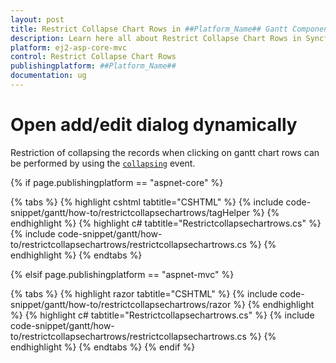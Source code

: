 ```yaml
---
layout: post
title: Restrict Collapse Chart Rows in ##Platform_Name## Gantt Component
description: Learn here all about Restrict Collapse Chart Rows in Syncfusion ##Platform_Name## Gantt component of Syncfusion Essential JS 2 and more.
platform: ej2-asp-core-mvc
control: Restrict Collapse Chart Rows
publishingplatform: ##Platform_Name##
documentation: ug
---
```



# Open add/edit dialog dynamically

Restriction of collapsing the records when clicking on gantt chart rows can be performed by using the [`collapsing`](../../api/gantt/#collapsing) event.

{% if page.publishingplatform == "aspnet-core" %}

{% tabs %}
{% highlight cshtml tabtitle="CSHTML" %}
{% include code-snippet/gantt/how-to/restrictcollapsechartrows/tagHelper %}
{% endhighlight %}
{% highlight c# tabtitle="Restrictcollapsechartrows.cs" %}
{% include code-snippet/gantt/how-to/restrictcollapsechartrows/restrictcollapsechartrows.cs %}
{% endhighlight %}
{% endtabs %}

{% elsif page.publishingplatform == "aspnet-mvc" %}

{% tabs %}
{% highlight razor tabtitle="CSHTML" %}
{% include code-snippet/gantt/how-to/restrictcollapsechartrows/razor %}
{% endhighlight %}
{% highlight c# tabtitle="Restrictcollapsechartrows.cs" %}
{% include code-snippet/gantt/how-to/restrictcollapsechartrows/restrictcollapsechartrows.cs %}
{% endhighlight %}
{% endtabs %}
{% endif %}


